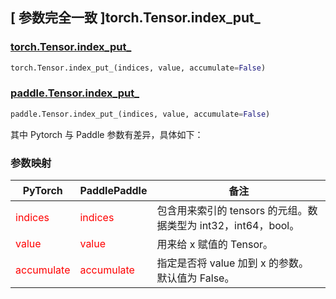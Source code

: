 ## [ 参数完全一致 ]torch.Tensor.index_put_
### [torch.Tensor.index_put_](https://pytorch.org/docs/stable/generated/torch.Tensor.index_put_.html#torch.Tensor.index_put_)

```python
torch.Tensor.index_put_(indices, value, accumulate=False)
```

### [paddle.Tensor.index_put_]()

```python
paddle.Tensor.index_put_(indices, value, accumulate=False)
```

其中 Pytorch 与 Paddle 参数有差异，具体如下：
### 参数映射
| PyTorch       | PaddlePaddle | 备注                                                   |
| ------------- | ------------ | ------------------------------------------------------ |
| <font color='red'> indices </font> | <font color='red'> indices </font> | 包含用来索引的 tensors 的元组。数据类型为 int32，int64，bool。 |
| <font color='red'> value </font> | <font color='red'> value </font> | 用来给 x 赋值的 Tensor。  |
| <font color='red'> accumulate </font> | <font color='red'> accumulate </font> | 指定是否将 value 加到 x 的参数。 默认值为 False。 |
